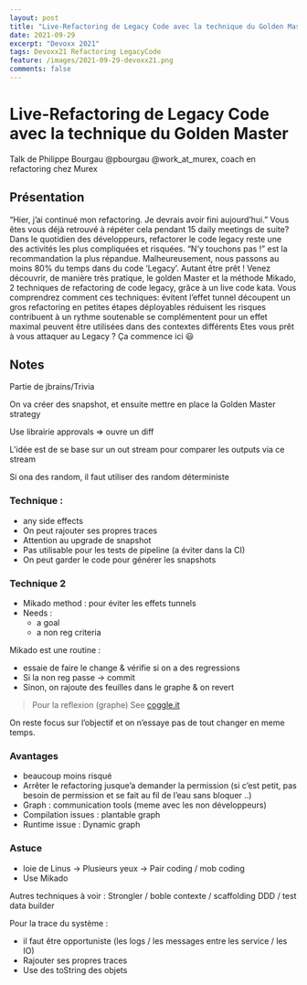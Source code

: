```yaml
---
layout: post
title: "Live-Refactoring de Legacy Code avec la technique du Golden Master"
date: 2021-09-29
excerpt: "Devoxx 2021"
tags: Devoxx21 Refactoring LegacyCode
feature: /images/2021-09-29-devoxx21.png
comments: false
---
```

# Live-Refactoring de Legacy Code avec la technique du Golden Master

Talk de Philippe Bourgau @pbourgau @work_at_murex, coach en refactoring chez Murex

## Présentation
“Hier, j’ai continué mon refactoring. Je devrais avoir fini aujourd’hui.” Vous êtes vous déjà retrouvé à répéter cela pendant 15 daily meetings de suite?
Dans le quotidien des développeurs, refactorer le code legacy reste une des activités les plus compliquées et risquées. “N’y touchons pas !” est la recommandation la plus répandue. Malheureusement, nous passons au moins 80% du temps dans du code ‘Legacy’. Autant être prêt !
Venez découvrir, de manière très pratique, le golden Master et la méthode Mikado, 2 techniques de refactoring de code legacy, grâce à un live code kata. Vous comprendrez comment ces techniques:
	évitent l’effet tunnel
	découpent un gros refactoring en petites étapes déployables
	réduisent les risques
	contribuent à un rythme soutenable
	se complémentent pour un effet maximal
	peuvent être utilisées dans des contextes différents
Etes vous prêt à vous attaquer au Legacy ? Ça commence ici 😃

## Notes

Partie de jbrains/Trivia

On va créer des snapshot, et ensuite mettre en place la Golden Master strategy

Use librairie approvals => ouvre un diff

L’idée est de se base sur un out stream pour comparer les outputs via ce stream

Si ona des random, il faut utiliser des random déterministe

### Technique :
- any side effects
- On peut rajouter ses propres traces
- Attention au upgrade de snapshot
- Pas utilisable pour les tests de pipeline (a éviter dans la CI)
- On peut garder le code pour générer les snapshots

### Technique 2
- Mikado method : pour éviter les effets tunnels
- Needs : 
  - a goal
  - a non reg criteria

Mikado est une routine :
- essaie de faire le change & vérifie si on a des regressions
- Si la non reg passe -> commit
- Sinon, on rajoute des feuilles dans le graphe & on revert

>Pour la reflexion (graphe) See [coggle.it](https://coggle.it)

On reste focus sur l’objectif et on n’essaye pas de tout changer en meme temps.

### Avantages
- beaucoup moins risqué
- Arrêter le refactoring jusque’a demander la permission (si c’est petit, pas besoin de permission et se fait au fil de l’eau sans bloquer ..)
- Graph : communication tools (meme avec les non développeurs)
- Compilation issues : plantable graph
- Runtime issue : Dynamic graph

### Astuce
- loie de Linus -> Plusieurs yeux -> Pair coding / mob coding
- Use Mikado

Autres techniques à voir : Strongler / boble contexte / scaffolding DDD / test data builder

Pour la trace du système :
- il faut être opportuniste (les logs / les messages entre les service / les IO)
- Rajouter ses propres traces
- Use des toString des objets
















